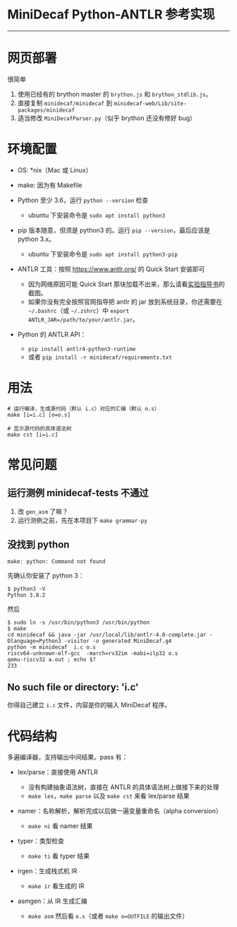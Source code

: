 # MiniDecaf Python-ANTLR 参考实现

------------------------------------------------------------------------------

# 网页部署
很简单

1. 使用已经有的 brython master 的 `brython.js` 和 `brython_stdlib.js`。
2. 直接复制 `minidecaf/minidecaf` 到 `minidecaf-web/Lib/site-packages/minidecaf`
3. 适当修改 `MiniDecafParser.py`（似乎 brython 还没有修好 bug）

# 环境配置
* OS: *nix（Mac 或 Linux）

* make: 因为有 Makefile

* Python 至少 3.6，运行 `python --version` 检查
  - ubuntu 下安装命令是 `sudo apt install python3`

* pip 版本随意，但须是 python3 的。运行 `pip --version`，最后应该是 python 3.x。
  - ubuntu 下安装命令是 `sudo apt install python3-pip`

* ANTLR 工具：按照 https://www.antlr.org/ 的 Quick Start 安装即可
  - 因为网络原因可能 Quick Start 那块加载不出来，那么请看[实验指导书](https://decaf-lang.github.io/minidecaf-tutorial/docs/lab1/part2.html)的截图。
  - 如果你没有完全按照官网指导把 antlr 的 jar 放到系统目录，你还需要在 `~/.bashrc`（或 `~/.zshrc`）中 `export ANTLR_JAR=/path/to/your/antlr.jar`。

* Python 的 ANTLR API：
  - `pip install antlr4-python3-runtime`
  - 或者 `pip install -r minidecaf/requirements.txt`

# 用法
```
# 运行编译，生成源代码（默认 i.c）对应的汇编（默认 o.s）
make [i=i.c] [o=o.s]

# 显示源代码的具体语法树
make cst [i=i.c]
```

# 常见问题
## 运行测例 minidecaf-tests 不通过
1. 改 `gen_asm` 了嘛？
2. 运行测例之前，先在本项目下 `make grammar-py`

## 没找到 python
```
make: python: Command not found
```

先确认你安装了 python 3：
```
$ python3 -V
Python 3.8.2
```

然后
```
$ sudo ln -s /usr/bin/python3 /usr/bin/python
$ make
cd minidecaf && java -jar /usr/local/lib/antlr-4.8-complete.jar -Dlanguage=Python3 -visitor -o generated MiniDecaf.g4
python -m minidecaf  i.c o.s
riscv64-unknown-elf-gcc  -march=rv32im -mabi=ilp32 o.s
qemu-riscv32 a.out ; echo $?
233
```

## No such file or directory: 'i.c'
你得自己建立 `i.c` 文件，内容是你的输入 MiniDecaf 程序。


# 代码结构
多遍编译器，支持输出中间结果。pass 有：

* lex/parse：直接使用 ANTLR
  - 没有构建抽象语法树，直接在 ANTLR 的具体语法树上做接下来的处理
  - `make lex`，`make parse` 以及 `make cst` 来看 lex/parse 结果

* namer：名称解析，解析完成以后做一遍变量重命名（alpha conversion）
  - `make ni` 看 namer 结果

* typer：类型检查
  - `make ti` 看 typer 结果

* irgen：生成栈式机 IR
  - `make ir` 看生成的 IR

* asmgen：从 IR 生成汇编
  - `make asm` 然后看 `o.s`（或者 `make o=OUTFILE` 的输出文件）

